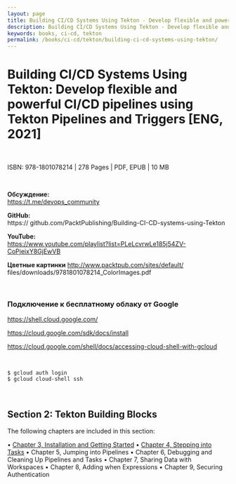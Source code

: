 ```yaml
---
layout: page
title: Building CI/CD Systems Using Tekton - Develop flexible and powerful CI/CD pipelines using Tekton Pipelines and Triggers
description: Building CI/CD Systems Using Tekton - Develop flexible and powerful CI/CD pipelines using Tekton Pipelines and Triggers
keywords: books, ci-cd, tekton
permalink: /books/ci-cd/tekton/building-ci-cd-systems-using-tekton/
---
```


# Building CI/CD Systems Using Tekton: Develop flexible and powerful CI/CD pipelines using Tekton Pipelines and Triggers [ENG, 2021]

<br/>

ISBN: 978-1801078214 | 278 Pages | PDF, EPUB | 10 MB

<br/>

**Обсуждение:**  
https://t.me/devops_community

**GitHub:**  
https://
github.com/PacktPublishing/Building-CI-CD-systems-using-Tekton

**YouTube:**  
https://www.youtube.com/playlist?list=PLeLcvrwLe185j54ZV-CoPjeixY8GjEwVB

**Цветные картинки**
http://www.packtpub.com/sites/default/
files/downloads/9781801078214_ColorImages.pdf

<br/>

### Подключение к бесплатному облаку от Google

https://shell.cloud.google.com/

https://cloud.google.com/sdk/docs/install

https://cloud.google.com/shell/docs/accessing-cloud-shell-with-gcloud

<br/>

```
$ gcloud auth login
$ gcloud cloud-shell ssh
```

<br/>

## Section 2: Tekton Building Blocks

The following chapters are included in this section:

• [Chapter 3, Installation and Getting Started](/books/ci-cd/tekton/building-ci-cd-systems-using-tekton/installation-and-getting-started/)
• [Chapter 4, Stepping into Tasks](/books/ci-cd/tekton/building-ci-cd-systems-using-tekton/stepping-into-tasks/)
• Chapter 5, Jumping into Pipelines
• Chapter 6, Debugging and Cleaning Up Pipelines and Tasks
• Chapter 7, Sharing Data with Workspaces
• Chapter 8, Adding when Expressions
• Chapter 9, Securing Authentication
